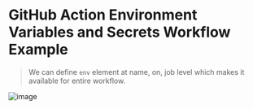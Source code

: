 # GitHub Action Environment Variables and Secrets Workflow Example
> We can define  ` env ` element at name, on, job level which makes it available for entire workflow.

![image](https://github.com/user-attachments/assets/d2a2c839-2a55-429b-8bbf-85663d0b2d20)










